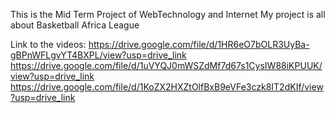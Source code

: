This is the Mid Term Project of WebTechnology and Internet
My project is all about Basketball Africa League

Link to the videos:
https://drive.google.com/file/d/1HR6eO7bOLR3UyBa-gBPnWFLgvYT4BXPL/view?usp=drive_link
https://drive.google.com/file/d/1uVYQJ0mWSZdMf7d67s1CysIW88iKPUUK/view?usp=drive_link
https://drive.google.com/file/d/1KoZX2HXZtOlfBxB9eVFe3czk8IT2dKIf/view?usp=drive_link
